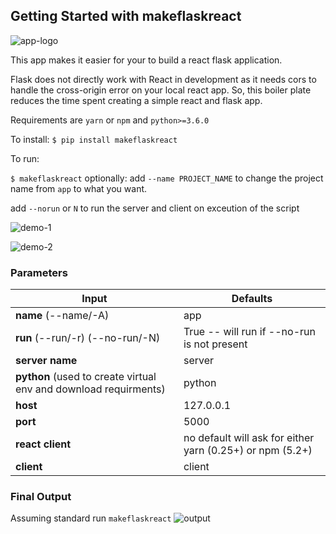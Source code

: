 ## Getting Started with makeflaskreact


![app-logo](https://media.giphy.com/media/RGRsbULziA8PfLYwiN/giphy.gif)

This app makes it easier for your to build a react flask application.

Flask does not directly work with React in development as it needs cors to handle the cross-origin error on your local react app. So, this boiler plate reduces the time spent creating a simple react and flask app.

Requirements are `yarn` or `npm` and `python>=3.6.0`

To install:
`$ pip install makeflaskreact`

To run:

`$ makeflaskreact`
optionally:
add `--name PROJECT_NAME` to change the project name from `app` to what you want.

add `--norun` or `N` to run the server and client on exceution of the script

![demo-1](https://media.giphy.com/media/TdF5sACrK2jdTNafCr/giphy.gif)

![demo-2](https://media.giphy.com/media/LMoQae5MGbHSBiwPQ8/giphy.gif)



### Parameters

**Input** | **Defaults**
------------ | -------------
**name**  (--name/-A)| app
**run**  (--run/-r) (--no-run/-N)| True -- will run if --no-run is not present
**server name** | server
**python** (used to create virtual env and download requirments)| python
**host** | 127.0.0.1
**port** | 5000
**react client** | no default will ask for either yarn (0.25+) or npm (5.2+)
**client** | client


### Final Output

Assuming standard run `makeflaskreact`
![output](https://media.giphy.com/media/VeNI9RzpFCqVBC3vHQ/giphy.gif)

